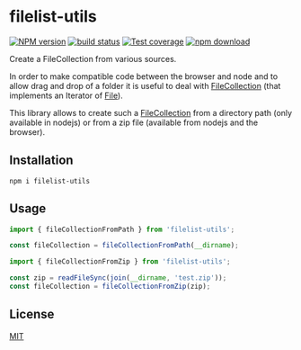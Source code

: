 # filelist-utils

[![NPM version][npm-image]][npm-url]
[![build status][ci-image]][ci-url]
[![Test coverage][codecov-image]][codecov-url]
[![npm download][download-image]][download-url]

Create a FileCollection from various sources.

In order to make compatible code between the browser and node and to allow drag and drop of a folder it is useful to deal with [FileCollection](https://developer.mozilla.org/en-US/docs/Web/API/FileCollection) (that implements an Iterator of [File](https://developer.mozilla.org/en-US/docs/Web/API/File)).

This library allows to create such a [FileCollection](https://developer.mozilla.org/en-US/docs/Web/API/FileCollection) from a directory path (only available in nodejs) or from a zip file (available from nodejs and the browser).

## Installation

`npm i filelist-utils`

## Usage

```js
import { fileCollectionFromPath } from 'filelist-utils';

const fileCollection = fileCollectionFromPath(__dirname);
```

```js
import { fileCollectionFromZip } from 'filelist-utils';

const zip = readFileSync(join(__dirname, 'test.zip'));
const fileCollection = fileCollectionFromZip(zip);
```

## License

[MIT](./LICENSE)

[npm-image]: https://img.shields.io/npm/v/filelist-utils.svg
[npm-url]: https://www.npmjs.com/package/filelist-utils
[ci-image]: https://github.com/cheminfo/filelist-utils/workflows/Node.js%20CI/badge.svg?branch=main
[ci-url]: https://github.com/cheminfo/filelist-utils/actions?query=workflow%3A%22Node.js+CI%22
[codecov-image]: https://img.shields.io/codecov/c/github/cheminfo/filelist-utils.svg
[codecov-url]: https://codecov.io/gh/cheminfo/filelist-utils
[download-image]: https://img.shields.io/npm/dm/filelist-utils.svg
[download-url]: https://www.npmjs.com/package/filelist-utils

